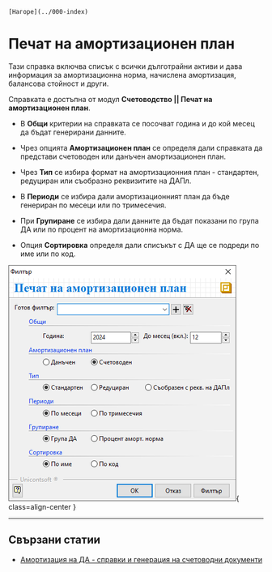 ```{only} html
[Нагоре](../000-index)
```

# **Печат на амортизационен план**

Тази справка включва списък с всички дълготрайни активи и дава информация за амортизационна норма, начислена амортизация, балансова стойност и други.  

Справката е достъпна от модул **Счетоводство || Печат на амортизационен план**.  

- В **Общи** критерии на справката се посочват година и до кой месец да бъдат генерирани данните.  

- Чрез опцията **Амортизационен план** се определя дали справката да представи счетоводен или данъчен амортизационен план.  

- Чрез **Тип** се избира формат на амортизационния план - стандартен, редуциран или съобразно реквизитите на ДАПл.   

- В **Периоди** се избира дали амортизационният план да бъде генериран по месеци или по тримесечия.  

- При **Групиране** се избира дали данните да бъдат показани по група ДА или по процент на амортизационна норма. 

- Опция **Сортировка** определя дали списъкът с ДА ще се подреди по име или по код.

![](908-asset-depreciation-plan-printing.png){ class=align-center } 
___  
## Свързани статии

- [Амортизация на ДА - справки и генерация на счетоводни документи](https://docs.unicontsoft.com/blog/20240423-fixed-assets.html#id3)
